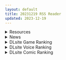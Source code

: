 ```yaml
---
layout: default
title: 20231219 RSS Reader
updated: 2023-12-19
---
```


<details class='content-parent'>
<summary>
Resources
</summary>
<details class='content-child'>
<summary>
<span class='rss-title'> [R18资源相关]求KYARO MMD合集 </span> <a class='rss-link' href='https://gmgard.com/gm124407' target='_blank'>&nbsp;</a>
<div class='rss-published'> 🕛 20231218 14:16:45</div>
</summary>
<img src="https://static.gmgard.us/Images/upload/64494181735087148.jpg" /><br /><p>在站里有看到过这个资源 但是秒传已经炸了</p>
</details>
<details class='content-child'>
<summary>
<span class='rss-title'> [全年龄相关资源][悬赏金额:300]求青涩宝贝1代和2代的中文版 </span> <a class='rss-link' href='https://gmgard.com/gm124408' target='_blank'>&nbsp;</a>
<div class='rss-published'> 🕛 20231218 14:16:45</div>
</summary>
<img src="https://static.gmgard.us/Images/upload/84132181858546951.jpg" /><br /><p>求青涩宝贝1代和2代的PC中文版游戏</p>
</details>
<details class='content-child'>
<summary>
<span class='rss-title'> [RJ424542][studioADL]SEXBOT MORE! ~給仕アンドロイドとたくさんHなことをして虜になってしまった話~ </span> <a class='rss-link' href='https://gmgard.com/gm124405' target='_blank'>&nbsp;</a>
<div class='rss-published'> 🕛 20231218 14:15:37</div>
</summary>
<img src="https://static.gmgard.us/Images/upload/2033181311111860.jpg" /><br /><p>如果你喜欢这个作品可以支持入正：</p>
</details>
<details class='content-child'>
<summary>
<span class='rss-title'> [RJ01100898][オクタゴン!]おさわりJKちゃん2 </span> <a class='rss-link' href='https://gmgard.com/gm124411' target='_blank'>&nbsp;</a>
<div class='rss-published'> 🕛 20231218 14:04:59</div>
</summary>
<img src="https://static.gmgard.us/Images/upload/12344182204591878.jpg" /><br /><p>在学校手动催眠JK、女教师的游戏。热烈欢迎各位有能力的电子手工艺人积极参与。</p>
</details>
<details class='content-child'>
<summary>
<span class='rss-title'> [MMD]Escape of Dracula2K (by Inwerwm ) </span> <a class='rss-link' href='https://gmgard.com/gm124410' target='_blank'>&nbsp;</a>
<div class='rss-published'> 🕛 20231218 12:37:03</div>
</summary>
<img src="https://static.gmgard.us/Images/upload/40336182037029855.jpg" /><br /><p>I佬新作&nbsp; &nbsp;9个月&nbsp; 9个月啊！！！你这知道我这九个月怎么过的嘛！！！&nbsp;&nbsp;我天天在家里玩nikke【不是】</p>
</details>
<details class='content-child'>
<summary>
<span class='rss-title'> [foxsub字幕组][鈴木みら乃]Ran→Sem~白濁デルモ妻のミイラ捕り~ 1+2 </span> <a class='rss-link' href='https://gmgard.com/gm124409' target='_blank'>&nbsp;</a>
<div class='rss-published'> 🕛 20231218 12:05:37</div>
</summary>
<img src="https://iili.io/JAJusku.gif" /><br /><p>铃木乃经典里番三部曲最后一部 (其实是第二部 吐泡泡的那个才是最后一部</p>
</details>

</details>
<details class='content-parent'>
<summary>
News
</summary>
<details class='content-child'>
<summary>
<span class='rss-title'> Steam成人AVG《妖狐的戀愛學程》好評發售，與超濃起司口味的室友同居 </span> <a class='rss-link' href='https://www.4gamers.com.tw/news/detail/61689/kons-lesson-steam-now-on-sale' target='_blank'>&nbsp;</a>
<div class='rss-published'> 🕛 20231218 15:48:27</div>
</summary>
<img src="https://img.4gamers.com.tw/news-image/5c004fbe-0a69-457b-a9c3-f8f26b4b2de1.jpg"/>
妳給我變
</details>

</details>
<details class='content-parent'>
<summary>
DLsite Game Ranking
</summary>
<details class='content-child'>
<summary>
<span class='rss-title'> えちクラDLC「娼館ステージ」 [azcat] </span> <a class='rss-link' href='https://www.dlsite.com/maniax/work/=/product_id/RJ01124087.html' target='_blank'>&nbsp;</a>
<div class='rss-published'> 🕛 20231219 13:10:01</div>
</summary>
<img src ="http://img.dlsite.jp/modpub/images2/work/doujin/RJ01125000/RJ01124087_img_main.jpg"/><br/>えちクラのDLCが登場! 非攻略型のステージ「娼館」がお楽しみ頂けます。
</details>
<details class='content-child'>
<summary>
<span class='rss-title'> 【壁尻特化】異次元の少子化性策 ～あなたは国家公認の”中出し専門種付け師”に任命されました!～ [負け負け帝国] </span> <a class='rss-link' href='https://www.dlsite.com/maniax/work/=/product_id/RJ01118150.html' target='_blank'>&nbsp;</a>
<div class='rss-published'> 🕛 20231219 13:10:01</div>
</summary>
<img src ="http://img.dlsite.jp/modpub/images2/work/doujin/RJ01119000/RJ01118150_img_main.jpg"/><br/>かつてない少子化が進んだ現代社会。そんな時、国家から発令されたのは『異次元の少子化性策』。その内容は……種付け適性のある男性を国家公認の【種付け師】に任命し、10代から30代までの女性に対しての種付け義務を課す代わりに、無責任種付けを命じるという、前代未聞の性策だった!種付け師に選ばれた主人公は、まず種付け研修施設で種付け50人を目指すことになる。
</details>
<details class='content-child'>
<summary>
<span class='rss-title'> えちクラ～えっち&クラフト～ [azcat] </span> <a class='rss-link' href='https://www.dlsite.com/maniax/work/=/product_id/RJ434109.html' target='_blank'>&nbsp;</a>
<div class='rss-published'> 🕛 20231219 13:10:01</div>
</summary>
<img src ="http://img.dlsite.jp/modpub/images2/work/doujin/RJ435000/RJ434109_img_main.jpg"/><br/>えっちなクラフトゲームが登場! えっちに変えられたクラフトワールドをモンスターや女の子とHしながら開拓しよう!
</details>
<details class='content-child'>
<summary>
<span class='rss-title'> スク水少女快楽拷問シミュレーション【放課後の体育倉庫で止まない絶頂地獄】 [紺色くらぶ] </span> <a class='rss-link' href='https://www.dlsite.com/maniax/work/=/product_id/RJ01111622.html' target='_blank'>&nbsp;</a>
<div class='rss-published'> 🕛 20231219 13:10:01</div>
</summary>
<img src ="http://img.dlsite.jp/modpub/images2/work/doujin/RJ01112000/RJ01111622_img_main.jpg"/><br/>体育倉庫で無理やりイカせ続ける!強制絶頂Live2Dフルアニメーション&フルボイス!
</details>
<details class='content-child'>
<summary>
<span class='rss-title'> 忍堕とし [まろん☆まろん] </span> <a class='rss-link' href='https://www.dlsite.com/maniax/work/=/product_id/RJ01052320.html' target='_blank'>&nbsp;</a>
<div class='rss-published'> 🕛 20231219 13:10:01</div>
</summary>
<img src ="http://img.dlsite.jp/modpub/images2/work/doujin/RJ01053000/RJ01052320_img_main.jpg"/><br/>クリックで簡単に調教が楽しめる おさわり調教シミュレーションゲーム!!!たくさんのシーンがあるため、飽きることなく調教を楽しめます!!!調教シーンはフルアニメ&フルボイス! Live2Dを利用したぬるぬると動くアニメーション調教を、ぜひ体感してください!
</details>

</details>
<details class='content-parent'>
<summary>
DLsite Voice Ranking
</summary>
<details class='content-child'>
<summary>
<span class='rss-title'> 【碧蓝航线ASMR】治愈指挥官小分队!信浓的恬眠幻梦 [アトリエメール] </span> <a class='rss-link' href='https://www.dlsite.com/maniax/work/=/product_id/RJ01127807.html' target='_blank'>&nbsp;</a>
<div class='rss-published'> 🕛 20231219 13:10:04</div>
</summary>
<img src ="http://img.dlsite.jp/modpub/images2/work/doujin/RJ01128000/RJ01127807_img_main.jpg"/><br/>「汝若寻求慰藉,妾身自当予取予求…」
</details>
<details class='content-child'>
<summary>
<span class='rss-title'> 【初恋えっち】押しかけ同棲ギャル。誘惑JKリオちゃんとの甘々ラブハメ生活。 [桃色みんと] </span> <a class='rss-link' href='https://www.dlsite.com/maniax/work/=/product_id/RJ01112220.html' target='_blank'>&nbsp;</a>
<div class='rss-published'> 🕛 20231219 13:10:04</div>
</summary>
<img src ="http://img.dlsite.jp/modpub/images2/work/doujin/RJ01113000/RJ01112220_img_main.jpg"/><br/>あなたをどう見ても性的に愛してる従妹JKのリオちゃん。初恋の貴方と甘イチャ性活の為にやってきた♪ぐいぐい～っとえちえち誘惑してくる小悪魔JKリオちゃんは、意外と......?「このナマチチでぇ...イイコト...してあげちゃうんだけどなぁ...♪」
</details>
<details class='content-child'>
<summary>
<span class='rss-title'> 【碧藍航線ASMR】治愈指揮官小分隊!信濃的恬眠幻夢 [アトリエメール] </span> <a class='rss-link' href='https://www.dlsite.com/maniax/work/=/product_id/RJ01127811.html' target='_blank'>&nbsp;</a>
<div class='rss-published'> 🕛 20231219 13:10:04</div>
</summary>
<img src ="http://img.dlsite.jp/modpub/images2/work/doujin/RJ01128000/RJ01127811_img_main.jpg"/><br/>「汝若尋求慰藉,妾身自當予取予求…」
</details>
<details class='content-child'>
<summary>
<span class='rss-title'> 職員室でも保健室でも自宅でも! メスガキな教え子はイタズラしまくる! [ファウナス] </span> <a class='rss-link' href='https://www.dlsite.com/maniax/work/=/product_id/RJ01018155.html' target='_blank'>&nbsp;</a>
<div class='rss-published'> 🕛 20231219 13:10:04</div>
</summary>
<img src ="http://img.dlsite.jp/modpub/images2/work/doujin/RJ01019000/RJ01018155_img_main.jpg"/><br/>職員室で休憩中、なんとなくスマホでロリ画像を見ているあなた。 そんなところを教え子のシロに見られてしまいます......
</details>
<details class='content-child'>
<summary>
<span class='rss-title'> 双子ロリ爆乳の媚び媚びお兄ちゃん誘惑【ロリ爆乳の双子が大好きなお兄ちゃんをメロメロにして、気持ちいいお漏らしぴゅっぴゅをさせる話】 [常世常闇所々] </span> <a class='rss-link' href='https://www.dlsite.com/maniax/work/=/product_id/RJ01096800.html' target='_blank'>&nbsp;</a>
<div class='rss-published'> 🕛 20231219 13:10:04</div>
</summary>
<img src ="http://img.dlsite.jp/modpub/images2/work/doujin/RJ01097000/RJ01096800_img_main.jpg"/><br/>ロリ爆乳の双子が大好きな親戚のお兄ちゃんを誘惑して、メロメロにさせてしまう甘々なマゾ向けの話です。女の子達に結婚を迫られるお兄ちゃん…左右から柔らかくて大きいおっぱいを押し付けられたり、耳を小さなお口でしゃぶられたり、少しずつ双子の魅力にハマっていきます…お兄ちゃんは魅惑的なロリ姉妹に負けてしまうのでしょうか?CV みもりあいの様
</details>

</details>
<details class='content-parent'>
<summary>
DLsite Comic Ranking
</summary>
<details class='content-child'>
<summary>
<span class='rss-title'> 家が湿気過ぎて生えてきた幻覚誘発するキノコを誤食して発情したあとのあれやこれ [捕食少女] </span> <a class='rss-link' href='https://www.dlsite.com/maniax/work/=/product_id/RJ01114389.html' target='_blank'>&nbsp;</a>
<div class='rss-published'> 🕛 20231219 13:10:07</div>
</summary>
<img src ="http://img.dlsite.jp/modpub/images2/work/doujin/RJ01115000/RJ01114389_img_main.jpg"/><br/>これはごく普通すぎて普通でしかない一人の女子大学生の日常ストーリーです。 家の中が湿気てキノコが生えることになり、好奇心からそのキノコを誤って摂取した結果、幻覚を体験します。本文は52ページ。特典のおまけ2枚付きです。
</details>
<details class='content-child'>
<summary>
<span class='rss-title'> 平凡JKとふしぎなおクスリ [Yumemi Dream Land] </span> <a class='rss-link' href='https://www.dlsite.com/maniax/work/=/product_id/RJ01072394.html' target='_blank'>&nbsp;</a>
<div class='rss-published'> 🕛 20231219 13:10:07</div>
</summary>
<img src ="http://img.dlsite.jp/modpub/images2/work/doujin/RJ01073000/RJ01072394_img_main.jpg"/><br/>クラスの人気者に誘われて、カラオケに行った平凡なJKミキ。気が付けば、2つの穴の処女が奪われていて……。
</details>
<details class='content-child'>
<summary>
<span class='rss-title'> 今日の天気は雨時々家出JK [Yumemi Dream Land] </span> <a class='rss-link' href='https://www.dlsite.com/maniax/work/=/product_id/RJ01084653.html' target='_blank'>&nbsp;</a>
<div class='rss-published'> 🕛 20231219 13:10:07</div>
</summary>
<img src ="http://img.dlsite.jp/modpub/images2/work/doujin/RJ01085000/RJ01084653_img_main.jpg"/><br/>雨の日に出会った家出少女、美咲。泊めてあげた俺に対して、彼女はその身体で『お礼』をしようとする……。
</details>
<details class='content-child'>
<summary>
<span class='rss-title'> Bokki like a rock [F.W.ZHolic] </span> <a class='rss-link' href='https://www.dlsite.com/maniax/work/=/product_id/RJ01087760.html' target='_blank'>&nbsp;</a>
<div class='rss-published'> 🕛 20231219 13:10:07</div>
</summary>
<img src ="http://img.dlsite.jp/modpub/images2/work/doujin/RJ01088000/RJ01087760_img_main.jpg"/><br/>ふたなりぼっちちゃん
</details>
<details class='content-child'>
<summary>
<span class='rss-title'> ヒル○ャールの肉床～波沫の章～ [可老家] </span> <a class='rss-link' href='https://www.dlsite.com/maniax/work/=/product_id/RJ01100852.html' target='_blank'>&nbsp;</a>
<div class='rss-published'> 🕛 20231219 13:10:07</div>
</summary>
<img src ="http://img.dlsite.jp/modpub/images2/work/doujin/RJ01101000/RJ01100852_img_main.jpg"/><br/>敗北したヒロインが魔物に捕まり、日々輪姦され、やがて孕み袋肉奴隷に堕ちる話。
</details>

</details>
